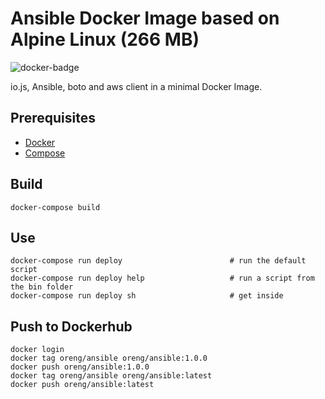 # Ansible Docker Image based on Alpine Linux (266 MB)

![docker-badge](http://dockeri.co/image/oreng/ansible)

io.js, Ansible, boto and aws client in a minimal Docker Image.

## Prerequisites

* [Docker](https://docs.docker.com/installation)
* [Compose](https://docs.docker.com/compose/install)

## Build

    docker-compose build

## Use

    docker-compose run deploy                        # run the default script
    docker-compose run deploy help                   # run a script from the bin folder
    docker-compose run deploy sh                     # get inside

## Push to Dockerhub

    docker login
    docker tag oreng/ansible oreng/ansible:1.0.0
    docker push oreng/ansible:1.0.0                                                                       
    docker tag oreng/ansible oreng/ansible:latest
    docker push oreng/ansible:latest
